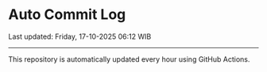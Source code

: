 # Auto Commit Log

Last updated: Friday, 17-10-2025 06:12 WIB

---

This repository is automatically updated every hour using GitHub Actions.
